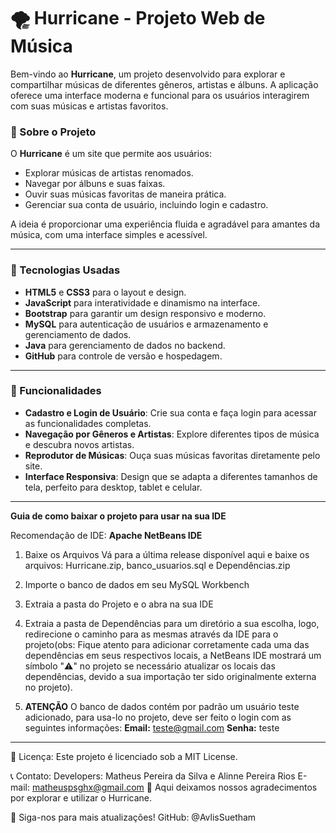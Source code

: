 # 🌪️ Hurricane - Projeto Web de Música

Bem-vindo ao **Hurricane**, um projeto desenvolvido para explorar e compartilhar músicas de diferentes gêneros, artistas e álbuns. A aplicação oferece uma interface moderna e funcional para os usuários interagirem com suas músicas e artistas favoritos. 

### 📖 Sobre o Projeto

O **Hurricane** é um site que permite aos usuários:

- Explorar músicas de artistas renomados.
- Navegar por álbuns e suas faixas.
- Ouvir suas músicas favoritas de maneira prática.
- Gerenciar sua conta de usuário, incluindo login e cadastro.

A ideia é proporcionar uma experiência fluida e agradável para amantes da música, com uma interface simples e acessível.

---

### 🔧 Tecnologias Usadas

- **HTML5** e **CSS3** para o layout e design.
- **JavaScript** para interatividade e dinamismo na interface.
- **Bootstrap** para garantir um design responsivo e moderno.
- **MySQL** para autenticação de usuários e armazenamento e gerenciamento de dados.
- **Java** para gerenciamento de dados no backend.
- **GitHub** para controle de versão e hospedagem.

---

### 🚀 Funcionalidades

- **Cadastro e Login de Usuário**: Crie sua conta e faça login para acessar as funcionalidades completas.
- **Navegação por Gêneros e Artistas**: Explore diferentes tipos de música e descubra novos artistas.
- **Reprodutor de Músicas**: Ouça suas músicas favoritas diretamente pelo site.
- **Interface Responsiva**: Design que se adapta a diferentes tamanhos de tela, perfeito para desktop, tablet e celular.

----------------------------
**Guia de como baixar o projeto para usar na sua IDE**

Recomendação de IDE: **Apache NetBeans IDE**

1. Baixe os Arquivos
Vá para a última release disponível aqui e baixe os
arquivos: Hurricane.zip, banco_usuarios.sql e Dependências.zip

2. Importe o banco de dados em seu MySQL Workbench

3. Extraia a pasta do Projeto e o abra na sua IDE

4. Extraia a pasta de Dependências para um diretório a sua escolha, logo, redirecione o caminho para as mesmas através da IDE para o projeto(obs: Fique atento para adicionar corretamente cada uma das dependências em seus respectivos locais, a NetBeans IDE mostrará um símbolo "⚠️" no projeto se necessário atualizar os locais das dependências, devido a sua importação ter sido originalmente externa no projeto).

5. **ATENÇÃO** O banco de dados contém por padrão um usuário teste adicionado, para usa-lo no projeto, deve ser feito o login com as seguintes informações:
**Email:** teste@gmail.com
**Senha:** teste
----------------------------
📜 Licença:
Este projeto é licenciado sob a MIT License.

📞 Contato:
Developers: Matheus Pereira da Silva e Alinne Pereira Rios
E-mail: matheuspsghx@gmail.com
💬 Aqui deixamos nossos agradecimentos por explorar e utilizar o Hurricane.

🌟 Siga-nos para mais atualizações!
GitHub: @AvlisSuetham


